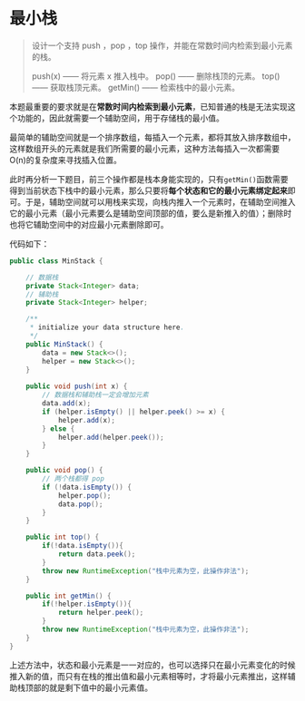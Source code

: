 # 最小栈

> 设计一个支持 push ，pop ，top 操作，并能在常数时间内检索到最小元素的栈。
>
> push(x) —— 将元素 x 推入栈中。
> pop() —— 删除栈顶的元素。
> top() —— 获取栈顶元素。
> getMin() —— 检索栈中的最小元素。

本题最重要的要求就是在**常数时间内检索到最小元素**，已知普通的栈是无法实现这个功能的，因此就需要一个辅助空间，用于存储栈的最小值。

最简单的辅助空间就是一个排序数组，每插入一个元素，都将其放入排序数组中，这样数组开头的元素就是我们所需要的最小元素，这种方法每插入一次都需要O(n)的复杂度来寻找插入位置。

此时再分析一下题目，前三个操作都是栈本身能实现的，只有`getMin()`函数需要得到当前状态下栈中的最小元素，那么只要将**每个状态和它的最小元素绑定起来**即可。于是，辅助空间就可以用栈来实现，向栈内推入一个元素时，在辅助空间推入它的最小元素（最小元素要么是辅助空间顶部的值，要么是新推入的值）；删除时也将它辅助空间中的对应最小元素删除即可。

代码如下：

```java
public class MinStack {

    // 数据栈
    private Stack<Integer> data;
    // 辅助栈
    private Stack<Integer> helper;

    /**
     * initialize your data structure here.
     */
    public MinStack() {
        data = new Stack<>();
        helper = new Stack<>();
    }
  
    public void push(int x) {
        // 数据栈和辅助栈一定会增加元素
        data.add(x);
        if (helper.isEmpty() || helper.peek() >= x) {
            helper.add(x);
        } else {
            helper.add(helper.peek());
        }
    }

    public void pop() {
        // 两个栈都得 pop
        if (!data.isEmpty()) {
            helper.pop();
            data.pop();
        }
    }

    public int top() {
        if(!data.isEmpty()){
            return data.peek();
        }
        throw new RuntimeException("栈中元素为空，此操作非法");
    }

    public int getMin() {
        if(!helper.isEmpty()){
            return helper.peek();
        }
        throw new RuntimeException("栈中元素为空，此操作非法");
    }
}
```

上述方法中，状态和最小元素是一一对应的，也可以选择只在最小元素变化的时候推入新的值，而只有在栈的推出值和最小元素相等时，才将最小元素推出，这样辅助栈顶部的就是剩下值中的最小元素值。